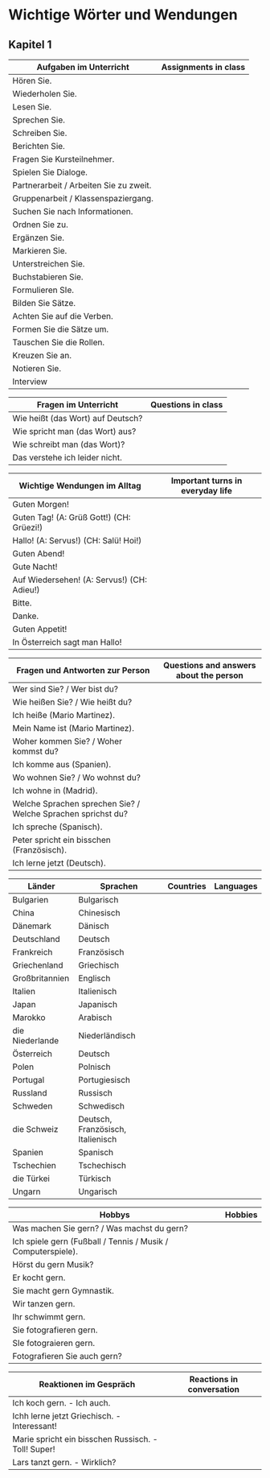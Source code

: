 # Wichtige Wörter und Wendungen

## Kapitel 1

| Aufgaben im Unterricht                 | Assignments in class |
| -------------------------------------- | -------------------- |
| Hören Sie.                             |                      |
| Wiederholen Sie.                       |                      |
| Lesen Sie.                             |                      |
| Sprechen Sie.                          |                      |
| Schreiben Sie.                         |                      |
| Berichten Sie.                         |                      |
| Fragen Sie Kursteilnehmer.             |                      |
| Spielen Sie Dialoge.                   |                      |
| Partnerarbeit / Arbeiten Sie zu zweit. |                      |
| Gruppenarbeit / Klassenspaziergang.    |                      |
| Suchen Sie nach Informationen.         |                      |
| Ordnen Sie zu.                         |                      |
| Ergänzen Sie.                          |                      |
| Markieren Sie.                         |                      |
| Unterstreichen Sie.                    |                      |
| Buchstabieren Sie.                     |                      |
| Formulieren SIe.                       |                      |
| Bilden Sie Sätze.                      |                      |
| Achten Sie auf die Verben.             |                      |
| Formen Sie die Sätze um.               |                      |
| Tauschen Sie die Rollen.               |                      |
| Kreuzen Sie an.                        |                      |
| Notieren Sie.                          |                      |
| Interview                              |                      |

| Fragen im Unterricht              | Questions in class |
| --------------------------------- | ------------------ |
| Wie heißt (das Wort) auf Deutsch? |                    |
| Wie spricht man (das Wort) aus?   |                    |
| Wie schreibt man (das Wort)?      |                    |
| Das verstehe ich leider nicht.    |                    |

| Wichtige Wendungen im Alltag               | Important turns in everyday life |
| ------------------------------------------ | -------------------------------- |
| Guten Morgen!                              |                                  |
| Guten Tag! (A: Grüß Gott!) (CH: Grüezi!)   |                                  |
| Hallo! (A: Servus!) (CH: Salü! Hoi!)       |                                  |
| Guten Abend!                               |                                  |
| Gute Nacht!                                |                                  |
| Auf Wiedersehen! (A: Servus!) (CH: Adieu!) |                                  |
| Bitte.                                     |                                  |
| Danke.                                     |                                  |
| Guten Appetit!                             |                                  |
| In Österreich sagt man Hallo!              |                                  |

| Fragen und Antworten zur Person                              | Questions and answers about the person |
| ------------------------------------------------------------ | -------------------------------------- |
| Wer sind Sie? / Wer bist du?                                 |                                        |
| Wie heißen Sie? / Wie heißt du?                              |                                        |
| Ich heiße (Mario Martinez).                                  |                                        |
| Mein Name ist (Mario Martinez).                              |                                        |
| Woher kommen Sie? / Woher kommst du?                         |                                        |
| Ich komme aus (Spanien).                                     |                                        |
| Wo wohnen Sie? / Wo wohnst du?                               |                                        |
| Ich wohne in (Madrid).                                       |                                        |
| Welche Sprachen sprechen Sie? / Welche Sprachen sprichst du? |                                        |
| Ich spreche (Spanisch).                                      |                                        |
| Peter spricht ein bisschen (Französisch).                    |                                        |
| Ich lerne jetzt (Deutsch).                                   |                                        |

| Länder          | Sprachen                          | Countries | Languages |
| --------------- | --------------------------------- | --------- | --------- |
| Bulgarien       | Bulgarisch                        |           |           |
| China           | Chinesisch                        |           |           |
| Dänemark        | Dänisch                           |           |           |
| Deutschland     | Deutsch                           |           |           |
| Frankreich      | Französisch                       |           |           |
| Griechenland    | Griechisch                        |           |           |
| Großbritannien  | Englisch                          |           |           |
| Italien         | Italienisch                       |           |           |
| Japan           | Japanisch                         |           |           |
| Marokko         | Arabisch                          |           |           |
| die Niederlande | Niederländisch                    |           |           |
| Österreich      | Deutsch                           |           |           |
| Polen           | Polnisch                          |           |           |
| Portugal        | Portugiesisch                     |           |           |
| Russland        | Russisch                          |           |           |
| Schweden        | Schwedisch                        |           |           |
| die Schweiz     | Deutsch, Französisch, Italienisch |           |           |
| Spanien         | Spanisch                          |           |           |
| Tschechien      | Tschechisch                       |           |           |
| die Türkei      | Türkisch                          |           |           |
| Ungarn          | Ungarisch                         |           |           |

| Hobbys                                                       | Hobbies |
| ------------------------------------------------------------ | ------- |
| Was machen Sie gern? / Was machst du gern?                   |         |
| Ich spiele gern (Fußball / Tennis / Musik / Computerspiele). |         |
| Hörst du gern Musik?                                         |         |
| Er kocht gern.                                               |         |
| Sie macht gern Gymnastik.                                    |         |
| Wir tanzen gern.                                             |         |
| Ihr schwimmt gern.                                           |         |
| Sie fotografieren gern.                                      |         |
| SIe fotograieren gern.                                       |         |
| Fotografieren Sie auch gern?                                 |         |

| Reaktionen im Gespräch                              | Reactions in conversation |
| --------------------------------------------------- | ------------------------- |
| Ich koch gern. - Ich auch.                          |                           |
| Ichh lerne jetzt Griechisch. - Interessant!         |                           |
| Marie spricht ein bisschen Russisch. - Toll! Super! |                           |
| Lars tanzt gern. - Wirklich?                        |                           |

